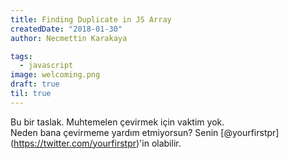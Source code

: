 ```yaml
---
title: Finding Duplicate in JS Array
createdDate: "2018-01-30"
author: Necmettin Karakaya

tags:
  - javascript
image: welcoming.png
draft: true
til: true
---
```


Bu bir taslak. Muhtemelen çevirmek için vaktim yok.  
Neden bana çevirmeme yardım etmiyorsun? Senin [@yourfirstpr] (https://twitter.com/yourfirstpr)'in olabilir.
